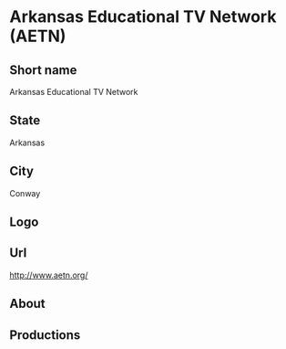 # Arkansas Educational TV Network (AETN)

## Short name

Arkansas Educational TV Network

## State

Arkansas

## City

Conway

## Logo



## Url

http://www.aetn.org/

## About



## Productions


